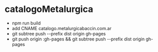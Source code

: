 # catalogoMetalurgica

- npm run build
- add CNAME catalogo.metalurgicabaccin.com.ar
- git subtree push --prefix dist origin gh-pages
- git push origin :gh-pages && git subtree push --prefix dist origin gh-pages